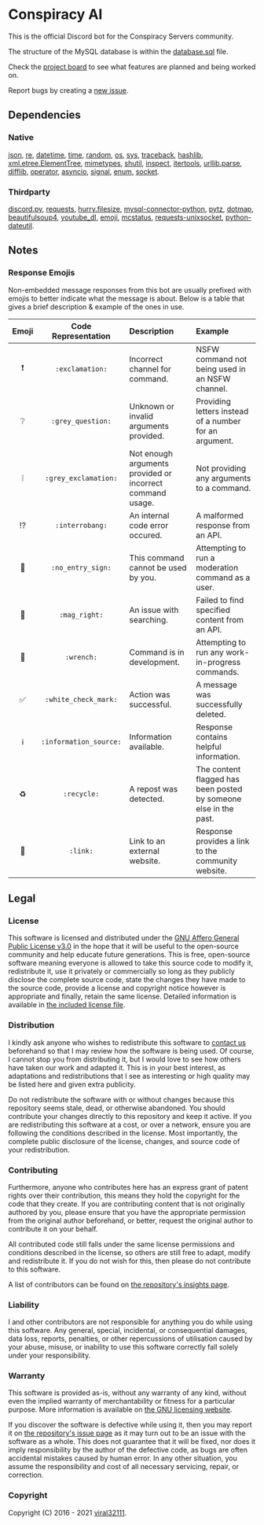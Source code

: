 # Conspiracy AI

This is the official Discord bot for the Conspiracy Servers community.

The structure of the MySQL database is within the [database.sql](https://github.com/conspiracy-servers/conspiracy-ai/blob/master/database.sql) file.

Check the [project board](https://github.com/conspiracy-servers/conspiracy-ai/projects/2) to see what features are planned and being worked on.

Report bugs by creating a [new issue](https://github.com/conspiracy-servers/conspiracy-ai/issues/new).

## Dependencies

### Native

[json](https://docs.python.org/3/library/json.html), [re](https://docs.python.org/3/library/re.html), [datetime](https://docs.python.org/3/library/datetime.html), [time](https://docs.python.org/3/library/time.html), [random](https://docs.python.org/3/library/random.html), [os](https://docs.python.org/3/library/os.html), [sys](https://docs.python.org/3/library/sys.html), [traceback](https://docs.python.org/3/library/traceback.html), [hashlib](https://docs.python.org/3/library/hashlib.html), [xml.etree.ElementTree](https://docs.python.org/3/library/xml.etree.elementtree.html), [mimetypes](https://docs.python.org/3/library/mimetypes.html), [shutil](https://docs.python.org/3/library/shutil.html), [inspect](https://docs.python.org/3/library/inspect.html), [itertools](https://docs.python.org/3/library/itertools.html), [urllib.parse](https://docs.python.org/3/library/urllib.parse.html), [difflib](https://docs.python.org/3/library/difflib.html), [operator](https://docs.python.org/3/library/operator.html), [asyncio](https://docs.python.org/3/library/asyncio.html), [signal](https://docs.python.org/3/library/signal.html), [enum](https://docs.python.org/3/library/enum.html), [socket](https://docs.python.org/3/library/socket.html).

### Thirdparty

[discord.py](https://pypi.org/project/discord.py/), [requests](https://pypi.org/project/requests/), [hurry.filesize](https://pypi.org/project/hurry.filesize/), [mysql-connector-python](https://pypi.org/project/mysql-connector-python/), [pytz](https://pypi.org/project/pytz/), [dotmap](https://pypi.org/project/dotmap/), [beautifulsoup4](https://pypi.org/project/beautifulsoup4/), [youtube_dl](https://pypi.org/project/youtube_dl/), [emoji](https://pypi.org/project/emoji/), [mcstatus](https://pypi.org/project/mcstatus/), [requests-unixsocket](https://pypi.org/project/requests-unixsocket/), [python-dateutil](https://pypi.org/project/python-dateutil/).

## Notes

### Response Emojis

Non-embedded message responses from this bot are usually prefixed with emojis to better indicate what the message is about. Below is a table that gives a brief description & example of the ones in use.

| Emoji | Code Representation | Description | Example |
|:-----:|:-------------------:|:----------- | :------ |
| ❗ | `:exclamation:` | Incorrect channel for command. | NSFW command not being used in an NSFW channel. |
| ❔ | `:grey_question:` | Unknown or invalid arguments provided. | Providing letters instead of a number for an argument. |
| ❕ | `:grey_exclamation:` | Not enough arguments provided or incorrect command usage. | Not providing any arguments to a command. |
| ⁉️ | `:interrobang:` | An internal code error occured. | A malformed response from an API. |
| 🚫 | `:no_entry_sign:` | This command cannot be used by you. | Attempting to run a moderation command as a user. |
| 🔎 | `:mag_right:` | An issue with searching. | Failed to find specified content from an API. |
| 🔧 | `:wrench:` | Command is in development. | Attempting to run any work-in-progress commands. |
| ✅ | `:white_check_mark:` | Action was successful. | A message was successfully deleted. |
| ℹ️ | `:information_source:` | Information available. | Response contains helpful information. |
| ♻️ | `:recycle:` | A repost was detected. | The content flagged has been posted by someone else in the past. |
| 🔗 | `:link:` | Link to an external website. | Response provides a link to the community website. |

## Legal

### License

This software is licensed and distributed under the [GNU Affero General Public License v3.0](https://www.gnu.org/licenses/agpl-3.0.html) in the hope that it will be useful to the open-source community and help educate future generations. This is free, open-source software meaning everyone is allowed to take this source code to modify it, redistribute it, use it privately or commercially so long as they publicly disclose the complete source code, state the changes they have made to the source code, provide a license and copyright notice however is appropriate and finally, retain the same license. Detailed information is available in [the included license file](LICENSE.md).

### Distribution

I kindly ask anyone who wishes to redistribute this software to [contact us](mailto:contact@viral32111.com?subject=Conspiracy%20AI%20redistribution) beforehand so that I may review how the software is being used. Of course, I cannot stop you from distributing it, but I would love to see how others have taken our work and adapted it. This is in your best interest, as adaptations and redistributions that I see as interesting or high quality may be listed here and given extra publicity.

Do not redistribute the software with or without changes because this repository seems stale, dead, or otherwise abandoned. You should contribute your changes directly to this repository and keep it active. If you are redistributing this software at a cost, or over a network, ensure you are following the conditions described in the license. Most importantly, the complete public disclosure of the license, changes, and source code of your redistribution.

### Contributing

Furthermore, anyone who contributes here has an express grant of patent rights over their contribution, this means they hold the copyright for the code that they create. If you are contributing content that is not originally authored by you, please ensure that you have the appropriate permission from the original author beforehand, or better, request the original author to contribute it on your behalf.

All contributed code still falls under the same license permissions and conditions described in the license, so others are still free to adapt, modify and redistribute it. If you do not wish for this, then please do not contribute to this software.

A list of contributors can be found on [the repository's insights page](https://github.com/conspiracy-servers/conspiracy-ai/graphs/contributors).

### Liability

I and other contributors are not responsible for anything you do while using this software. Any general, special, incidental, or consequential damages, data loss, reports, penalties, or other repercussions of utilisation caused by your abuse, misuse, or inability to use this software correctly fall solely under your responsibility.

### Warranty

This software is provided as-is, without any warranty of any kind, without even the implied warranty of merchantability or fitness for a particular purpose. More information is available on [the GNU licensing website](https://www.gnu.org/licenses/).

If you discover the software is defective while using it, then you may report it on [the repository's issue page](https://github.com/conspiracy-servers/conspiracy-ai/issues) as it may turn out to be an issue with the software as a whole. This does not guarantee that it will be fixed, nor does it imply responsibility by the author of the defective code, as bugs are often accidental mistakes caused by human error. In any other situation, you assume the responsibility and cost of all necessary servicing, repair, or correction.

### Copyright

Copyright (C) 2016 - 2021 [viral32111](https://github.com/viral32111).
